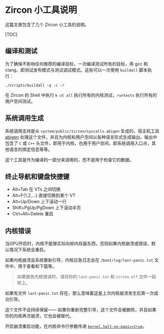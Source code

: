 <!--
# Notes for hacking on Zircon

This file contains a random collection of notes for hacking on Zircon.

[TOC]

## Building and testing

To ensure changes don't impact any of the builds it is recommended that
that one tests all targets, with gcc and clang, and in both release mode
and debug mode. This can all be executed with the `buildall` script:

```./scripts/buildall -q -c -r```

From the zircon shell run `k ut all` to execute all kernel tests, and
`runtests` to execute all userspace tests.
-->

# Zircon 小工具说明

这篇文章包含了几个 Zircon 小工具的说明。

[TOC]

## 编译和测试

为了确保不影响任何推荐的编译目标，一次编译测试所有的目标，用 gcc 和 clang，即测试发布模式与测试调试模式。这些可以一次使用 `buildall` 脚本执行：

```./scripts/buildall -q -c -r```

在 Zircon 的 Shell 中执行 `k ut all` 执行所有的内核测试，`runtests` 执行所有的用户空间测试。

<!--
## Syscall generation

Syscall support is generated from
system/public/zircon/syscalls.abigen.  A host tool called
[abigen](../system/host/abigen) consumes that file and produces output
for both the kernel and userspace in a variety of languages. This
output includes C or C++ headers for both the kernel and userspace,
syscall entry points, other language bindings, and so on.

This tool is invoked as a part of the build, rather than checking in
its output.

## Terminal navigation and keyboard shortcuts

* Alt+Tab switches between VTs
* Alt+F{1,2,...} switches directly to a VT
* Alt+Up/Down scrolls up and down by lines
* Shift+PgUp/PgDown scrolls up and down by half page
* Ctrl+Alt+Delete reboots
-->

## 系统调用生成

系统调用支持是从 `system/public/zircon/syscalls.abigen` 生成的，宿主机工具 [abigen](../system/host/abigen) 处理这个文件，并且为内核和用户空间以各种语言形式生成输出。输出中包含了 `C` 或 `C++` 头文件，即用于内核，也用于用户空间，即系统调用入口点，其他语言的绑定信息等等。

这个工具是作为编译的一部分来调用的，而不是用于检查它的数据。

## 终止导航和键盘快捷键

* Alt+Tab 在 VTs 之间切换
* Alt+F{1,2,...} 直接切换到某个 VT
* Alt+Up/Down 上下滚动一行
* Shift+PgUp/PgDown 上下滚动半页
* Ctrl+Alt+Delete 重启

<!--
## Kernel panics

Since the kernel can't reliably draw to a framebuffer when the GPU is enabled,
the system will reboot by default if the kernel crashes or panics.

If the kernel crashes and the system reboots, the log from the kernel panic will
appear at `/boot/log/last-panic.txt`, suitable for viewing, downloading, etc.

> Please attach your `last-panic.txt` and `zircon.elf` files to any kernel
> panic bugs you file.

If there's a `last-panic.txt`, that indicates that this is the first successful
boot since a kernel panic occurred.

It is not "sticky" -- if you reboot cleanly, it will be gone, and if you crash
again it will be replaced.

To disable reboot-on-panic, pass the kernel commandline argument
[`kernel.halt-on-panic=true`](kernel_cmdline.md#kernel_halt_on_panic_bool).
-->

## 内核错误

当GPU开启时，内核不能够实际向帧内存画东西，否则如果内核崩溃或错误，默认情况下系统会重启。

如果内核崩溃且系统重新引导，内核应急日志会在 `/boot/log/last-panic.txt` 文件中，用于查看和下载等。

> 如果报告内核错误时，请将你的 `last-panic.txt` 和 `zircon.elf` 文件一起附上。

如果有文件 `last-panic.txt` 存在，那么意味着这是上次内核崩溃发生后第一次成功引导。

这个文件不会持续保留—— 如果你重新完整引导，这个文件会被删除，并且如果你的内核再次崩溃，它也会被替代。

开启崩溃重启功能，在内核命令行参数传递 [`kernel.halt-on-panic=true`](kernel_cmdline.md#kernel_halt_on_panic_bool)。

<!--
## Low level kernel development

For kernel development it's not uncommon to need to monitor or break things
before the gfxconsole comes up.

To force-enable log output to the legacy serial console on an x64 machine, pass
"kernel.serial=legacy".  For other serial configurations, see the kernel.serial
docs in [kernel_cmdline.md](kernel_cmdline.md).

To enable the early console before the graphical console comes up use the
``gfxconsole.early`` cmdline option. More information can be found in
[kernel_cmdline.md](kernel_cmdline.md).
Enabling ``startup.keep-log-visible``will ensure that the kernel log stays
visible if the gfxconsole comes up after boot. To disable the gfxconsole
entirely you can disable the video driver it is binding to via ``driver.<driver
name>.disable``.
On a skylake system, all these options together would look something like:

```
$ tools/build-x86/bootserver build-x86/zircon.bin -- gfxconsole.early driver.intel-i915-display.disable
```

To directly output to the console rather than buffering it (useful in the event
of kernel freezes) you can enable ``ENABLE_KERNEL_LL_DEBUG`` in your ``local.mk`` like so:

```
EXTERNAL_KERNEL_DEFINES := ENABLE_KERNEL_LL_DEBUG=1

```
-->

<!--
There is also a kernel cmdline parameter kernel.bypass-debuglog, which can be set
to true to force output to the console instead of buffering it. The reason we have
both a compile switch and a cmdline parameter is to facilitate prints in the kernel
before cmdline is parsed to be forced to go to the console. The compile switch setting
overrides the cmdline parameter (if both are present). Note that both the compile switch
and the cmdline parameter have the side effect of disabling irq driven uart Tx.

More information on ``local.mk`` can be found via ``make help``

## Changing the compiler optimization level of a module

You can override the default `-On` level for a module by defining in its
`rules.mk`:

```
MODULE_OPTFLAGS := -O0
```
-->

<!--
## Requesting a backtrace

### From within a user process

For debugging purposes, the system crashlogger can print backtraces by
request. It requires modifying your source, but in the absence of a
debugger, or as a general builtin debug mechanism, this can be useful.

```
#include <lib/backtrace-request/backtrace-request.h>

void my_function() {
  backtrace_request();
}
```

When `backtrace\_request` is called, it causes an
exception used by debuggers for breakpoint handling.
If a debugger is not attached, the system crashlogger will
process the exception, print a backtrace, and then resume the thread.
-->

<!--
### From a kernel thread

```
#include <kernel/thread.h>

void my_function() {
  thread_print_backtrace(get_current_thread(), __GET_FRAME(0));
}
```

## Exporting debug data during boot

To support testing the system during early boot, there is a mechanism to export
data files from the kernel to the /boot filesystem. To export a data file,
create a VMO, give it a name, and pass it to userboot with handle\_info of type
PA\_VMO\_DEBUG\_FILE (and argument 0). Then userboot will automatically pass it
through to devmgr, and devmgr will export the VMO as a file at the path

```
/boot/kernel/<name-of-vmo>
```

This mechanism is used by the entropy collector quality tests to export
relatively large (~1 Mbit) files full of random data.
-->

<!--
## How to deprecate #define constants

One can create a deprecated typedef and have the constant definition
cast to that type.  The ensuing warning/error will include the name
of the deprecated typedef.

```
typedef int ZX_RESUME_NOT_HANDLED_DEPRECATION __attribute__((deprecated));
#define ZX_RESUME_NOT_HANDLED ((ZX_RESUME_NOT_HANDLED_DEPRECATION)(2))
```

-->